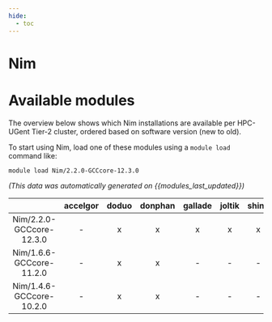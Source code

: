 ```yaml
---
hide:
  - toc
---
```


Nim
===

# Available modules


The overview below shows which Nim installations are available per HPC-UGent Tier-2 cluster, ordered based on software version (new to old).

To start using Nim, load one of these modules using a `module load` command like:

```shell
module load Nim/2.2.0-GCCcore-12.3.0
```

*(This data was automatically generated on {{modules_last_updated}})*  

| |accelgor|doduo|donphan|gallade|joltik|shinx|skitty|
| :---: | :---: | :---: | :---: | :---: | :---: | :---: | :---: |
|Nim/2.2.0-GCCcore-12.3.0|-|x|x|x|x|x|x|
|Nim/1.6.6-GCCcore-11.2.0|-|x|x|-|-|-|-|
|Nim/1.4.6-GCCcore-10.2.0|-|x|x|-|-|-|-|
